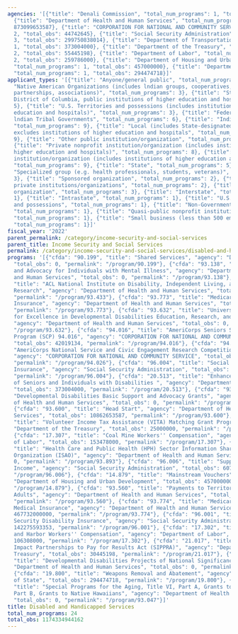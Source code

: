```yaml
---
agencies: '[{"title": "Denali Commission", "total_num_programs": 1, "total_obs": 0},
  {"title": "Department of Health and Human Services", "total_num_programs": 11, "total_obs":
  873099653587}, {"title": "CORPORATION FOR NATIONAL AND COMMUNITY SERVICE", "total_num_programs":
  2, "total_obs": 44742645}, {"title": "Social Security Administration", "total_num_programs":
  3, "total_obs": 299750838014}, {"title": "Department of Transportation", "total_num_programs":
  1, "total_obs": 373004000}, {"title": "Department of the Treasury", "total_num_programs":
  2, "total_obs": 55445198}, {"title": "Department of Labor", "total_num_programs":
  2, "total_obs": 259786000}, {"title": "Department of Housing and Urban Development",
  "total_num_programs": 1, "total_obs": 457000000}, {"title": "Department of State",
  "total_num_programs": 1, "total_obs": 294474718}]'
applicant_types: '[{"title": "Anyone/general public", "total_num_programs": 1}, {"title":
  "Native American Organizations (includes lndian groups, cooperatives, corporations,
  partnerships, associations)", "total_num_programs": 3}, {"title": "State (includes
  District of Columbia, public institutions of higher education and hospitals)", "total_num_programs":
  5}, {"title": "U.S. Territories and possessions (includes institutions of higher
  education and hospitals)", "total_num_programs": 3}, {"title": "Federally Recognized
  lndian Tribal Governments", "total_num_programs": 6}, {"title": "Individual/Family",
  "total_num_programs": 9}, {"title": "Local (includes State-designated lndian Tribes,
  excludes institutions of higher education and hospitals", "total_num_programs":
  9}, {"title": "Other public institution/organization", "total_num_programs": 4},
  {"title": "Private nonprofit institution/organization (includes institutions of
  higher education and hospitals)", "total_num_programs": 8}, {"title": "Public nonprofit
  institution/organization (includes institutions of higher education and hospitals)",
  "total_num_programs": 9}, {"title": "State", "total_num_programs": 5}, {"title":
  "Specialized group (e.g. health professionals, students, veterans)", "total_num_programs":
  3}, {"title": "Sponsored organization", "total_num_programs": 2}, {"title": "Other
  private institutions/organizations", "total_num_programs": 2}, {"title": "Profit
  organization", "total_num_programs": 3}, {"title": "Interstate", "total_num_programs":
  1}, {"title": "Intrastate", "total_num_programs": 1}, {"title": "U.S. Territories
  and possessions", "total_num_programs": 1}, {"title": "Non-Government - General",
  "total_num_programs": 1}, {"title": "Quasi-public nonprofit institution/organization",
  "total_num_programs": 1}, {"title": "Small business (less than 500 employees)",
  "total_num_programs": 1}]'
fiscal_year: '2022'
parent_permalink: /category/income-security-and-social-services
parent_title: Income Security and Social Services
permalink: /category/income-security-and-social-services/disabled-and-handicapped-services
programs: '[{"cfda": "90.199", "title": "Shared Services", "agency": "Denali Commission",
  "total_obs": 0, "permalink": "/program/90.199"}, {"cfda": "93.138", "title": "Protection
  and Advocacy for Individuals with Mental Illness", "agency": "Department of Health
  and Human Services", "total_obs": 0, "permalink": "/program/93.138"}, {"cfda": "93.433",
  "title": "ACL National Institute on Disability, Independent Living, and Rehabilitation
  Research", "agency": "Department of Health and Human Services", "total_obs": 0,
  "permalink": "/program/93.433"}, {"cfda": "93.773", "title": "Medicare Hospital
  Insurance", "agency": "Department of Health and Human Services", "total_obs": 394452000000,
  "permalink": "/program/93.773"}, {"cfda": "93.632", "title": "University Centers
  for Excellence in Developmental Disabilities Education, Research, and Service",
  "agency": "Department of Health and Human Services", "total_obs": 0, "permalink":
  "/program/93.632"}, {"cfda": "94.016", "title": "AmeriCorps Seniors Senior Companion
  Program (SCP) 94.016", "agency": "CORPORATION FOR NATIONAL AND COMMUNITY SERVICE",
  "total_obs": 42019134, "permalink": "/program/94.016"}, {"cfda": "94.026", "title":
  "AmeriCorps National Service and Civic Engagement Research Competition 94.026",
  "agency": "CORPORATION FOR NATIONAL AND COMMUNITY SERVICE", "total_obs": 2723511,
  "permalink": "/program/94.026"}, {"cfda": "96.004", "title": "Social Security Survivors
  Insurance", "agency": "Social Security Administration", "total_obs": 96693118761,
  "permalink": "/program/96.004"}, {"cfda": "20.513", "title": "Enhanced Mobility
  of Seniors and Individuals with Disabilities ", "agency": "Department of Transportation",
  "total_obs": 373004000, "permalink": "/program/20.513"}, {"cfda": "93.630", "title":
  "Developmental Disabilities Basic Support and Advocacy Grants", "agency": "Department
  of Health and Human Services", "total_obs": 0, "permalink": "/program/93.630"},
  {"cfda": "93.600", "title": "Head Start", "agency": "Department of Health and Human
  Services", "total_obs": 10862653587, "permalink": "/program/93.600"}, {"cfda": "21.009",
  "title": "Volunteer Income Tax Assistance (VITA) Matching Grant Program", "agency":
  "Department of the Treasury", "total_obs": 25000000, "permalink": "/program/21.009"},
  {"cfda": "17.307", "title": "Coal Mine Workers'' Compensation", "agency": "Department
  of Labor", "total_obs": 153478000, "permalink": "/program/17.307"}, {"cfda": "93.893",
  "title": "Health Care and Public Health (HPH) Sector Information Sharing and Analysis
  Organization (ISAO)", "agency": "Department of Health and Human Services", "total_obs":
  0, "permalink": "/program/93.893"}, {"cfda": "96.006", "title": "Supplemental Security
  Income", "agency": "Social Security Administration", "total_obs": 60782125900, "permalink":
  "/program/96.006"}, {"cfda": "14.879", "title": "Mainstream Vouchers", "agency":
  "Department of Housing and Urban Development", "total_obs": 457000000, "permalink":
  "/program/14.879"}, {"cfda": "93.560", "title": "Payments to Territories \u2013
  Adults", "agency": "Department of Health and Human Services", "total_obs": 53000000,
  "permalink": "/program/93.560"}, {"cfda": "93.774", "title": "Medicare Supplementary
  Medical Insurance", "agency": "Department of Health and Human Services", "total_obs":
  467732000000, "permalink": "/program/93.774"}, {"cfda": "96.001", "title": "Social
  Security Disability Insurance", "agency": "Social Security Administration", "total_obs":
  142275593353, "permalink": "/program/96.001"}, {"cfda": "17.302", "title": "Longshore
  and Harbor Workers'' Compensation", "agency": "Department of Labor", "total_obs":
  106308000, "permalink": "/program/17.302"}, {"cfda": "21.017", "title": "Social
  Impact Partnerships to Pay for Results Act (SIPPRA)", "agency": "Department of the
  Treasury", "total_obs": 30445198, "permalink": "/program/21.017"}, {"cfda": "93.631",
  "title": "Developmental Disabilities Projects of National Significance", "agency":
  "Department of Health and Human Services", "total_obs": 0, "permalink": "/program/93.631"},
  {"cfda": "19.800", "title": "Weapons Removal and Abatement", "agency": "Department
  of State", "total_obs": 294474718, "permalink": "/program/19.800"}, {"cfda": "93.047",
  "title": "Special Programs for the Aging, Title VI, Part A, Grants to Indian Tribes,
  Part B, Grants to Native Hawaiians", "agency": "Department of Health and Human Services",
  "total_obs": 0, "permalink": "/program/93.047"}]'
title: Disabled and Handicapped Services
total_num_programs: 24
total_obs: 1174334944162
---
```

